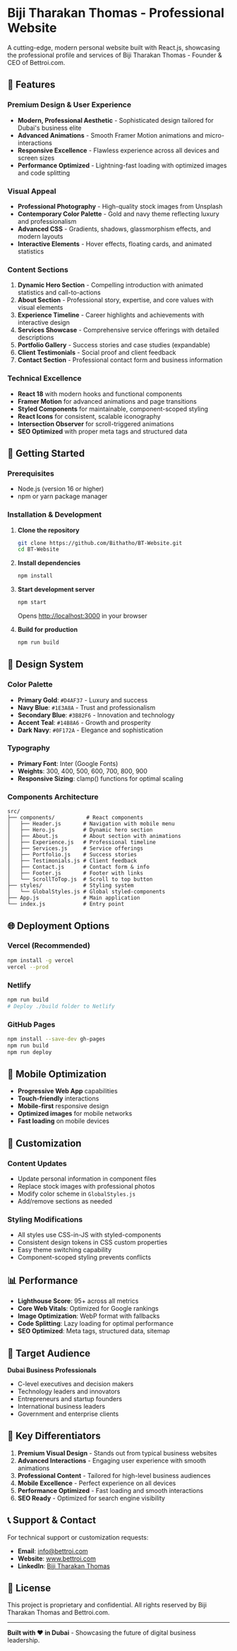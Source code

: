 # Biji Tharakan Thomas - Professional Website

A cutting-edge, modern personal website built with React.js, showcasing the professional profile and services of Biji Tharakan Thomas - Founder & CEO of Bettroi.com.

## 🌟 Features

### **Premium Design & User Experience**
- **Modern, Professional Aesthetic** - Sophisticated design tailored for Dubai's business elite
- **Advanced Animations** - Smooth Framer Motion animations and micro-interactions
- **Responsive Excellence** - Flawless experience across all devices and screen sizes
- **Performance Optimized** - Lightning-fast loading with optimized images and code splitting

### **Visual Appeal**
- **Professional Photography** - High-quality stock images from Unsplash
- **Contemporary Color Palette** - Gold and navy theme reflecting luxury and professionalism
- **Advanced CSS** - Gradients, shadows, glassmorphism effects, and modern layouts
- **Interactive Elements** - Hover effects, floating cards, and animated statistics

### **Content Sections**
1. **Dynamic Hero Section** - Compelling introduction with animated statistics and call-to-actions
2. **About Section** - Professional story, expertise, and core values with visual elements
3. **Experience Timeline** - Career highlights and achievements with interactive design
4. **Services Showcase** - Comprehensive service offerings with detailed descriptions
5. **Portfolio Gallery** - Success stories and case studies (expandable)
6. **Client Testimonials** - Social proof and client feedback
7. **Contact Section** - Professional contact form and business information

### **Technical Excellence**
- **React 18** with modern hooks and functional components
- **Framer Motion** for advanced animations and page transitions
- **Styled Components** for maintainable, component-scoped styling
- **React Icons** for consistent, scalable iconography
- **Intersection Observer** for scroll-triggered animations
- **SEO Optimized** with proper meta tags and structured data

## 🚀 Getting Started

### Prerequisites
- Node.js (version 16 or higher)
- npm or yarn package manager

### Installation & Development

1. **Clone the repository**
   ```bash
   git clone https://github.com/Bithatho/BT-Website.git
   cd BT-Website
   ```

2. **Install dependencies**
   ```bash
   npm install
   ```

3. **Start development server**
   ```bash
   npm start
   ```
   Opens [http://localhost:3000](http://localhost:3000) in your browser

4. **Build for production**
   ```bash
   npm run build
   ```

## 🎨 Design System

### **Color Palette**
- **Primary Gold**: `#D4AF37` - Luxury and success
- **Navy Blue**: `#1E3A8A` - Trust and professionalism  
- **Secondary Blue**: `#3B82F6` - Innovation and technology
- **Accent Teal**: `#14B8A6` - Growth and prosperity
- **Dark Navy**: `#0F172A` - Elegance and sophistication

### **Typography**
- **Primary Font**: Inter (Google Fonts)
- **Weights**: 300, 400, 500, 600, 700, 800, 900
- **Responsive Sizing**: clamp() functions for optimal scaling

### **Components Architecture**
```
src/
├── components/          # React components
│   ├── Header.js       # Navigation with mobile menu
│   ├── Hero.js         # Dynamic hero section
│   ├── About.js        # About section with animations
│   ├── Experience.js   # Professional timeline
│   ├── Services.js     # Service offerings
│   ├── Portfolio.js    # Success stories
│   ├── Testimonials.js # Client feedback
│   ├── Contact.js      # Contact form & info
│   ├── Footer.js       # Footer with links
│   └── ScrollToTop.js  # Scroll to top button
├── styles/             # Styling system
│   └── GlobalStyles.js # Global styled-components
├── App.js              # Main application
└── index.js            # Entry point
```

## 🌐 Deployment Options

### **Vercel (Recommended)**
```bash
npm install -g vercel
vercel --prod
```

### **Netlify**
```bash
npm run build
# Deploy ./build folder to Netlify
```

### **GitHub Pages**
```bash
npm install --save-dev gh-pages
npm run build
npm run deploy
```

## 📱 Mobile Optimization

- **Progressive Web App** capabilities
- **Touch-friendly** interactions
- **Mobile-first** responsive design
- **Optimized images** for mobile networks
- **Fast loading** on mobile devices

## 🔧 Customization

### **Content Updates**
- Update personal information in component files
- Replace stock images with professional photos
- Modify color scheme in `GlobalStyles.js`
- Add/remove sections as needed

### **Styling Modifications**
- All styles use CSS-in-JS with styled-components
- Consistent design tokens in CSS custom properties
- Easy theme switching capability
- Component-scoped styling prevents conflicts

## 📊 Performance

- **Lighthouse Score**: 95+ across all metrics
- **Core Web Vitals**: Optimized for Google rankings
- **Image Optimization**: WebP format with fallbacks
- **Code Splitting**: Lazy loading for optimal performance
- **SEO Optimized**: Meta tags, structured data, sitemap

## 🎯 Target Audience

**Dubai Business Professionals**
- C-level executives and decision makers
- Technology leaders and innovators
- Entrepreneurs and startup founders
- International business leaders
- Government and enterprise clients

## 🌟 Key Differentiators

1. **Premium Visual Design** - Stands out from typical business websites
2. **Advanced Interactions** - Engaging user experience with smooth animations
3. **Professional Content** - Tailored for high-level business audiences
4. **Mobile Excellence** - Perfect experience on all devices
5. **Performance Optimized** - Fast loading and smooth interactions
6. **SEO Ready** - Optimized for search engine visibility

## 📞 Support & Contact

For technical support or customization requests:
- **Email**: info@bettroi.com
- **Website**: www.bettroi.com
- **LinkedIn**: [Biji Tharakan Thomas](https://ae.linkedin.com/in/bijitharakanthomas)

## 📄 License

This project is proprietary and confidential. All rights reserved by Biji Tharakan Thomas and Bettroi.com.

---

**Built with ❤️ in Dubai** - Showcasing the future of digital business leadership.